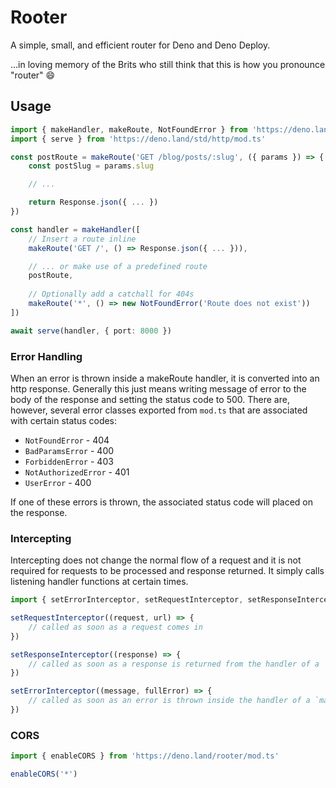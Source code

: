# Rooter

A simple, small, and efficient router for Deno and Deno Deploy.

...in loving memory of the Brits who still think that this is how you pronounce "router" 😄

## Usage

```ts
import { makeHandler, makeRoute, NotFoundError } from 'https://deno.land/rooter/mod.ts'
import { serve } from 'https://deno.land/std/http/mod.ts'

const postRoute = makeRoute('GET /blog/posts/:slug', ({ params }) => {
	const postSlug = params.slug

	// ...

	return Response.json({ ... })
})

const handler = makeHandler([
	// Insert a route inline
	makeRoute('GET /', () => Response.json({ ... })),

	// ... or make use of a predefined route
	postRoute,
	
	// Optionally add a catchall for 404s
	makeRoute('*', () => new NotFoundError('Route does not exist'))
])

await serve(handler, { port: 8000 })
```

### Error Handling

<!-- TODO: add note about response error handling methodology -->

When an error is thrown inside a makeRoute handler, it is converted into an http response. Generally this just means writing message of
error to the body of the response and setting the status code to 500. There are, however, several error classes exported from `mod.ts` that
are associated with certain status codes:

- `NotFoundError` - 404
- `BadParamsError` - 400
- `ForbiddenError` - 403
- `NotAuthorizedError` - 401
- `UserError` - 400

If one of these errors is thrown, the associated status code will placed on the response.

### Intercepting

Intercepting does not change the normal flow of a request and it is not required for requests to be processed and response returned. It
simply calls listening handler functions at certain times.

```ts
import { setErrorInterceptor, setRequestInterceptor, setResponseInterceptor } from 'https://deno.land/rooter/mod.ts'

setRequestInterceptor((request, url) => {
	// called as soon as a request comes in
})

setResponseInterceptor((response) => {
	// called as soon as a response is returned from the handler of a `makeRoute` function
})

setErrorInterceptor((message, fullError) => {
	// called as soon as an error is thrown inside the handler of a `makeRoute` function
})
```

### CORS

```ts
import { enableCORS } from 'https://deno.land/rooter/mod.ts'

enableCORS('*')
```
